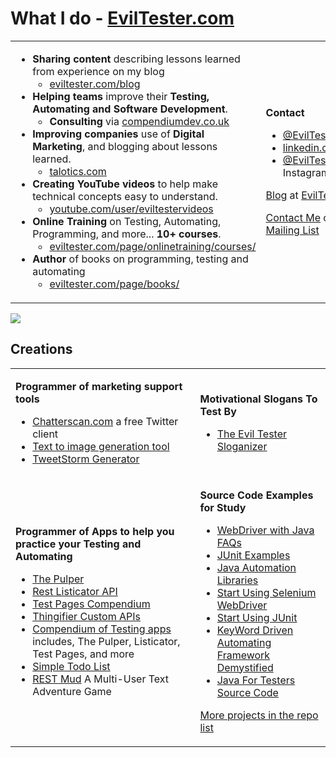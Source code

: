 # What I do - [EvilTester.com](https://eviltester.com)

<table>
<tr><td>    

- **Sharing content** describing lessons learned from experience on my blog
    - [eviltester.com/blog](https://eviltester.com/blog)
- **Helping teams** improve their **Testing, Automating and Software Development**.
    - **Consulting** via [compendiumdev.co.uk](https://compendiumdev.co.uk)
- **Improving companies** use of **Digital Marketing**, and blogging about lessons learned.
    - [talotics.com](https://talotics.com)
- **Creating YouTube videos** to help make technical concepts easy to understand.
    - [youtube.com/user/eviltestervideos](https://youtube.com/user/eviltestervideos)
- **Online Training** on Testing, Automating, Programming, and more... **10+ courses**.
    - [eviltester.com/page/onlinetraining/courses/](https://www.eviltester.com/page/onlinetraining/courses/)
- **Author** of books on programming, testing and automating
    - [eviltester.com/page/books/](https://www.eviltester.com/page/books/)
</td>
<td>

**Contact**

- [@EvilTester](https://twitter.com/eviltester) on Twitter
- [linkedin.com/in/eviltester](https://www.linkedin.com/in/eviltester/)
- [@EvilTester](https://www.instagram.com/eviltester/) on Instagram

[Blog](https://eviltester.com/blog) at [EvilTester.com](https://eviltester.com)

[Contact Me](https://www.eviltester.com/page/contact/) or [Join my Mailing List](https://www.eviltester.com/page/emaillist/)
</td>
</tr>
</table>

[![](/eviltester/eviltester/raw/master/github-eviltester-promo-6f.gif)](https://eviltester.com)

## Creations

<table>
<tr><td>  

**Programmer of marketing support tools**

- [Chatterscan.com](https://chatterscan.com) a free Twitter client
- [Text to image generation tool](https://talotics.com/apps/textimagertool/text-imager-tool/)
- [TweetStorm Generator](https://talotics.com/apps/tweetstormer/tweetstorm-tool/)

</td><td>

**Motivational Slogans To Test By**

- [The Evil Tester Sloganizer](https://www.eviltester.com/sloganizer)

</td>
</tr>
<tr>
<td>
    
**Programmer of Apps to help you practice your Testing and Automating**

- [The Pulper](https://thepulper.herokuapp.com)
- [Rest Listicator API](http://rest-list-system.herokuapp.com/listicator/)
- [Test Pages Compendium](https://testpages.herokuapp.com/)
- [Thingifier Custom APIs](https://apithingifier.herokuapp.com/)
- [Compendium of Testing apps](https://github.com/eviltester/TestingApp) includes, The Pulper, Listicator, Test Pages, and more
- [Simple Todo List](https://eviltester.github.io/simpletodolist/todolists.html)
- [REST Mud](https://www.compendiumdev.co.uk/page.php?title=restmud) A Multi-User Text Adventure Game

</td><td>
    
**Source Code Examples for Study**

- [WebDriver with Java FAQs](https://github.com/eviltester/webdriverjavafaqs)
- [JUnit Examples](https://github.com/eviltester/junitexamples)
- [Java Automation Libraries](https://github.com/eviltester/libraryexamples)
- [Start Using Selenium WebDriver](https://github.com/eviltester/startUsingSeleniumWebDriver)
- [Start Using JUnit](https://github.com/eviltester/startUsingJavaJUnit)
- [KeyWord Driven Automating Framework Demystified](https://github.com/eviltester/keywordDrivenAutomatingDrafts)
- [Java For Testers Source Code](https://github.com/eviltester/javaForTestersCode)
    
[More projects in the repo list](https://github.com/eviltester?tab=repositories)

</td>
</tr>
</table>


